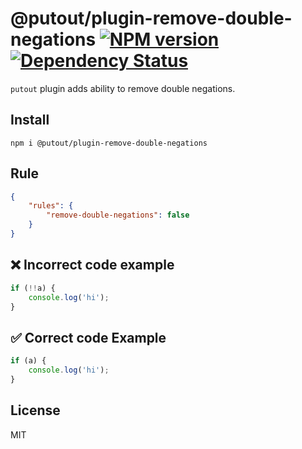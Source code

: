 # @putout/plugin-remove-double-negations [![NPM version][NPMIMGURL]][NPMURL] [![Dependency Status][DependencyStatusIMGURL]][DependencyStatusURL]

[NPMIMGURL]:                https://img.shields.io/npm/v/@putout/plugin-remove-double-negations.svg?style=flat&longCache=true
[NPMURL]:                   https://npmjs.org/package/@putout/plugin-remove-double-negations"npm"

[DependencyStatusURL]:      https://david-dm.org/coderaiser/putout?path=packages/plugin-remove-double-negations
[DependencyStatusIMGURL]:   https://david-dm.org/coderaiser/putout.svg?path=packages/plugin-remove-double-negations

`putout` plugin adds ability to remove double negations.

## Install

```
npm i @putout/plugin-remove-double-negations
```

## Rule

```json
{
    "rules": {
        "remove-double-negations": false
    }
}
```

## ❌ Incorrect code example

```js
if (!!a) {
    console.log('hi');
}
```

## ✅ Correct code Example

```js
if (a) {
    console.log('hi');
}
```

## License

MIT

